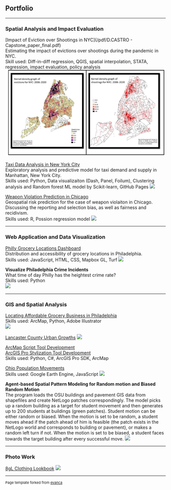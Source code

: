 ## Portfolio

---

### Spatial Analysis and Impact Evaluation


[Impact of Eviction over Shootings in NYC](/pdf/D.CASTRO - Capstone_paper_final.pdf)<br/>
Estimating the impact of evictions over shootings during the pandemic in NYC. <br/>
Skill used: Diff-in-diff regression, QGIS, spatial interpolation, STATA, regression, impact evaluation, policy analysis
<img src="images/evictions.JPG?raw=true"/>


[Taxi Data Analysis in New York City](https://xinyimsumyee.github.io/tanalyxi/)<br/>
Exploratory analysis and predictive model for taxi demand and supply in Manhattan, New York City.<br/>
Skills used: Python, Data visualizaiton (Dash, Panel, Foilum), Clustering analysis and Random forest ML model by Scikit-learn, GitHub Pages 
<img src="images/taxi.jpg?raw=true"/>


[Weapon Violation Prediction in Chicago](/MyProject/XiaoranWang_RiskPrediction)<br/>
Geospatial risk prediction for the case of weapon violaiton in Chicago. Discussing the reporting and selection bias, as well as fairness and recidivism.<br/> 
Skills used: R, Possion regression model
<img src="images/wv.jpg?raw=true"/>

---


### Web Application and Data Visualization 

[Philly Grocery Locations Dashboard](/MyProject/finalproject-611/index.html)<br/>
Distribution and accessibility of grocery locations in Philadelphia.<br/>
Skills used: JavaScript, HTML, CSS, Mapbox GL, Turf
<img src="images/finalprojectImg.gif?raw=true"/>



**Visualize Philadelphia Crime Incidents**<br/> 
What time of day Philly has the heightest crime rate?<br/> 
Skills used: Python <br/>
<img src="/MyProject/philly_crime.gif?raw=true"/>

---


### GIS and Spatial Analysis


[Locating Affordable Grocery Business in Philadelphia](/MyProject/Wang,Xiaoran11.pdf)<br/>
Skills used: ArcMap, Python, Adobe Illustrator<br/>
<img src="images/capstone.jpg?raw=true"/>



[Lancaster County Urban Growths](/MyProject/LancasterCountyUrbanGrowthProject.pdf)
<img src="images/urbandevelop.jpg?raw=true"/>


[ArcMap Script Tool Development](/MyProject/ArcMapToolSummarize.pdf)<br/>
[ArcGIS Pro Stylization Tool Development](/MyProject/UsersManual.pdf)<br/>
Skills used: Python, C#, ArcGIS Pro SDK, ArcMap


[Ohio Population Movements](/MyProject/Ohio_Population_Movement.pdf)<br/>
Skills used: Google Earth Engine, JavaScript
<img src="images/gee.jpg?raw=true"/>


**Agent-based Spatial Pattern Modeling for Random motion and Biased Random Motion** <br/>
The program loads the OSU buildings and pavement GIS data from shapefiles and create NetLogo patches correspondingly. The model picks up a random building as a target for student movement and then generates up to 200 students at buildings (green patches). Student motion can be either random or biased. When the motion is set to be random, a student moves ahead if the patch ahead of him is feasible (the patch exists in the NetLogo world and corresponds to building or pavement), or makes a random left turn if not. When the motion is set to be biased, a student faces towards the target building after every successful move.
<img src="images/netlogo.gif?raw=true"/>

---

### Photo Work
[8gL Clothing Lookbook](https://www.instagram.com/8gl.co/)
<img src="images/lookbook.jpg?raw=true"/>


---
<p style="font-size:11px">Page template forked from <a href="https://github.com/evanca/quick-portfolio">evanca</a></p>
<!-- Remove above link if you don't want to attibute -->
